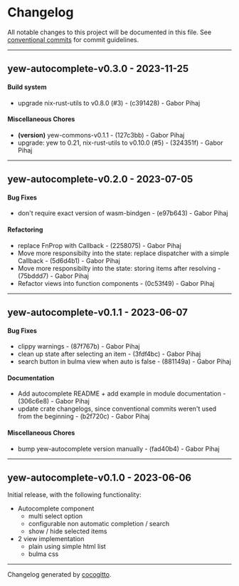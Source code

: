 # Changelog
All notable changes to this project will be documented in this file. See [conventional commits](https://www.conventionalcommits.org/) for commit guidelines.

- - -
## yew-autocomplete-v0.3.0 - 2023-11-25
#### Build system
- upgrade nix-rust-utils to v0.8.0 (#3) - (c391428) - Gabor Pihaj
#### Miscellaneous Chores
- **(version)** yew-commons-v0.1.1 - (127c3bb) - Gabor Pihaj
- upgrade: yew to 0.21, nix-rust-utils to v0.10.0 (#5) - (324351f) - Gabor Pihaj

- - -

## yew-autocomplete-v0.2.0 - 2023-07-05
#### Bug Fixes
- don't require exact version of wasm-bindgen - (e97b643) - Gabor Pihaj
#### Refactoring
- replace FnProp with Callback - (2258075) - Gabor Pihaj
- Move more responsibilty into the state: replace dispatcher with a simple Callback - (5d6d4b1) - Gabor Pihaj
- Move more responsibilty into the state: storing items after resolving - (75bddd7) - Gabor Pihaj
- Refactor views into function components - (0c53f49) - Gabor Pihaj

- - -

## yew-autocomplete-v0.1.1 - 2023-06-07
#### Bug Fixes
- clippy warnings - (87f767b) - Gabor Pihaj
- clean up state after selecting an item - (3fdf4bc) - Gabor Pihaj
- search button in bulma view when auto is false - (881149a) - Gabor Pihaj
#### Documentation
- Add autocomplete README + add example in module documentation - (306c6e8) - Gabor Pihaj
- update crate changelogs, since conventional commits weren't used from the beginning - (b2f720c) - Gabor Pihaj
#### Miscellaneous Chores
- bump yew-autocomplete version manually - (fad40b4) - Gabor Pihaj

- - -

## yew-autocomplete-v0.1.0 - 2023-06-06

Initial release, with the following functionality:

- Autocomplete component
  - multi select option
  - configurable non automatic completion / search
  - show / hide selected items
- 2 view implementation
  - plain using simple html list
  - bulma css

- - -

Changelog generated by [cocogitto](https://github.com/cocogitto/cocogitto).